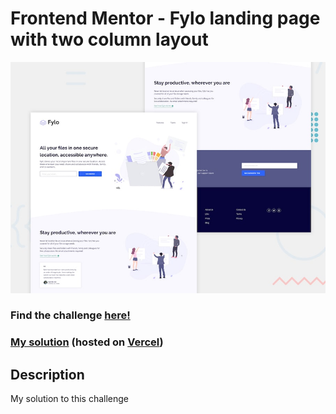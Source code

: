# Frontend Mentor - Fylo landing page with two column layout

![Design preview for the Fylo landing page with two column layout challenge](./design/desktop-preview.jpg)

### Find the challenge [**here!**](https://www.frontendmentor.io/challenges/fylo-landing-page-with-two-column-layout-5ca5ef041e82137ec91a50f5)

### [My solution](https://fm-6-huddle-landing-page-alternating-feature-blocks.now.sh/) (hosted on [Vercel](https://vercel.com/))

## Description

My solution to this challenge
